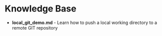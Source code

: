 # Knowledge Base
- **local_git_demo.md** - Learn how to push a local working directory to a remote GIT repository
